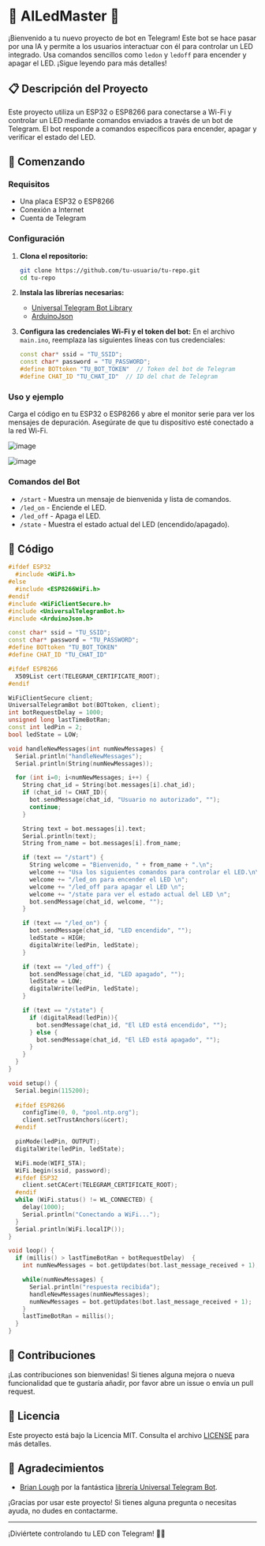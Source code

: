 # 🤖 AILedMaster 🚀

¡Bienvenido a tu nuevo proyecto de bot en Telegram! Este bot se hace pasar por una IA y permite a los usuarios interactuar con él para controlar un LED integrado. Usa comandos sencillos como `ledon` y `ledoff` para encender y apagar el LED. ¡Sigue leyendo para más detalles!

## 📋 Descripción del Proyecto

Este proyecto utiliza un ESP32 o ESP8266 para conectarse a Wi-Fi y controlar un LED mediante comandos enviados a través de un bot de Telegram. El bot responde a comandos específicos para encender, apagar y verificar el estado del LED.

## 🚀 Comenzando

### Requisitos

- Una placa ESP32 o ESP8266
- Conexión a Internet
- Cuenta de Telegram

### Configuración

1. **Clona el repositorio:**
   ```bash
   git clone https://github.com/tu-usuario/tu-repo.git
   cd tu-repo
   ```

2. **Instala las librerías necesarias:**
   - [Universal Telegram Bot Library](https://github.com/witnessmenow/Universal-Arduino-Telegram-Bot)
   - [ArduinoJson](https://github.com/bblanchon/ArduinoJson)

3. **Configura las credenciales Wi-Fi y el token del bot:**
   En el archivo `main.ino`, reemplaza las siguientes líneas con tus credenciales:
   ```cpp
   const char* ssid = "TU_SSID";
   const char* password = "TU_PASSWORD";
   #define BOTtoken "TU_BOT_TOKEN"  // Token del bot de Telegram
   #define CHAT_ID "TU_CHAT_ID"  // ID del chat de Telegram
   ```

### Uso y ejemplo

Carga el código en tu ESP32 o ESP8266 y abre el monitor serie para ver los mensajes de depuración. Asegúrate de que tu dispositivo esté conectado a la red Wi-Fi.

![image](https://github.com/ChristopherVelasco03/ProyectoIoT/assets/155390541/4b6ceb3f-7fbf-44e6-aaca-fe37f9e03f8f)

![image](https://github.com/ChristopherVelasco03/ProyectoIoT/assets/155390541/41ad8471-c913-4563-b7e3-7a8e04c4d7d0)

### Comandos del Bot

- `/start` - Muestra un mensaje de bienvenida y lista de comandos.
- `/led_on` - Enciende el LED.
- `/led_off` - Apaga el LED.
- `/state` - Muestra el estado actual del LED (encendido/apagado).

## 🔧 Código

```cpp
#ifdef ESP32
  #include <WiFi.h>
#else
  #include <ESP8266WiFi.h>
#endif
#include <WiFiClientSecure.h>
#include <UniversalTelegramBot.h>   
#include <ArduinoJson.h>

const char* ssid = "TU_SSID";
const char* password = "TU_PASSWORD";
#define BOTtoken "TU_BOT_TOKEN"
#define CHAT_ID "TU_CHAT_ID"

#ifdef ESP8266
  X509List cert(TELEGRAM_CERTIFICATE_ROOT);
#endif

WiFiClientSecure client;
UniversalTelegramBot bot(BOTtoken, client);
int botRequestDelay = 1000;
unsigned long lastTimeBotRan;
const int ledPin = 2;
bool ledState = LOW;

void handleNewMessages(int numNewMessages) {
  Serial.println("handleNewMessages");
  Serial.println(String(numNewMessages));

  for (int i=0; i<numNewMessages; i++) {
    String chat_id = String(bot.messages[i].chat_id);
    if (chat_id != CHAT_ID){
      bot.sendMessage(chat_id, "Usuario no autorizado", "");
      continue;
    }

    String text = bot.messages[i].text;
    Serial.println(text);
    String from_name = bot.messages[i].from_name;

    if (text == "/start") {
      String welcome = "Bienvenido, " + from_name + ".\n";
      welcome += "Usa los siguientes comandos para controlar el LED.\n\n";
      welcome += "/led_on para encender el LED \n";
      welcome += "/led_off para apagar el LED \n";
      welcome += "/state para ver el estado actual del LED \n";
      bot.sendMessage(chat_id, welcome, "");
    }

    if (text == "/led_on") {
      bot.sendMessage(chat_id, "LED encendido", "");
      ledState = HIGH;
      digitalWrite(ledPin, ledState);
    }

    if (text == "/led_off") {
      bot.sendMessage(chat_id, "LED apagado", "");
      ledState = LOW;
      digitalWrite(ledPin, ledState);
    }

    if (text == "/state") {
      if (digitalRead(ledPin)){
        bot.sendMessage(chat_id, "El LED está encendido", "");
      } else {
        bot.sendMessage(chat_id, "El LED está apagado", "");
      }
    }
  }
}

void setup() {
  Serial.begin(115200);
  
  #ifdef ESP8266
    configTime(0, 0, "pool.ntp.org");
    client.setTrustAnchors(&cert);
  #endif

  pinMode(ledPin, OUTPUT);
  digitalWrite(ledPin, ledState);

  WiFi.mode(WIFI_STA);
  WiFi.begin(ssid, password);
  #ifdef ESP32
    client.setCACert(TELEGRAM_CERTIFICATE_ROOT);
  #endif
  while (WiFi.status() != WL_CONNECTED) {
    delay(1000);
    Serial.println("Conectando a WiFi...");
  }
  Serial.println(WiFi.localIP());
}

void loop() {
  if (millis() > lastTimeBotRan + botRequestDelay)  {
    int numNewMessages = bot.getUpdates(bot.last_message_received + 1);

    while(numNewMessages) {
      Serial.println("respuesta recibida");
      handleNewMessages(numNewMessages);
      numNewMessages = bot.getUpdates(bot.last_message_received + 1);
    }
    lastTimeBotRan = millis();
  }
}
```

## 🤝 Contribuciones

¡Las contribuciones son bienvenidas! Si tienes alguna mejora o nueva funcionalidad que te gustaría añadir, por favor abre un issue o envía un pull request.

## 📄 Licencia

Este proyecto está bajo la Licencia MIT. Consulta el archivo [LICENSE](LICENSE) para más detalles.

## 🌟 Agradecimientos

- [Brian Lough](https://github.com/witnessmenow) por la fantástica [librería Universal Telegram Bot](https://github.com/witnessmenow/Universal-Arduino-Telegram-Bot).

¡Gracias por usar este proyecto! Si tienes alguna pregunta o necesitas ayuda, no dudes en contactarme.

---
¡Diviértete controlando tu LED con Telegram! 🚀💡
